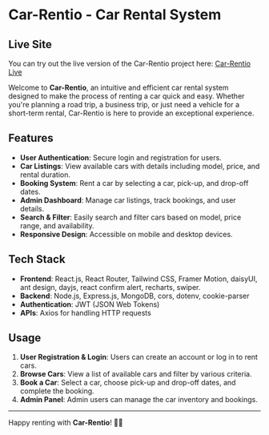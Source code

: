 # Car-Rentio - Car Rental System

## Live Site

You can try out the live version of the Car-Rentio project here: [Car-Rentio Live](https://rakibdev.info/)

Welcome to **Car-Rentio**, an intuitive and efficient car rental system designed to make the process of renting a car quick and easy. Whether you're planning a road trip, a business trip, or just need a vehicle for a short-term rental, Car-Rentio is here to provide an exceptional experience.

## Features

- **User Authentication**: Secure login and registration for users.
- **Car Listings**: View available cars with details including model, price, and rental duration.
- **Booking System**: Rent a car by selecting a car, pick-up, and drop-off dates.
- **Admin Dashboard**: Manage car listings, track bookings, and user details.
- **Search & Filter**: Easily search and filter cars based on model, price range, and availability.
- **Responsive Design**: Accessible on mobile and desktop devices.

## Tech Stack

- **Frontend**: React.js, React Router, Tailwind CSS, Framer Motion, daisyUI, ant design, dayjs, react confirm alert, recharts, swiper.
- **Backend**: Node.js, Express.js, MongoDB, cors, dotenv, cookie-parser
- **Authentication**: JWT (JSON Web Tokens)
- **APIs**: Axios for handling HTTP requests



## Usage

1. **User Registration & Login**: Users can create an account or log in to rent cars.
2. **Browse Cars**: View a list of available cars and filter by various criteria.
3. **Book a Car**: Select a car, choose pick-up and drop-off dates, and complete the booking.
4. **Admin Panel**: Admin users can manage the car inventory and bookings.

---

Happy renting with **Car-Rentio**! 🚗✨
